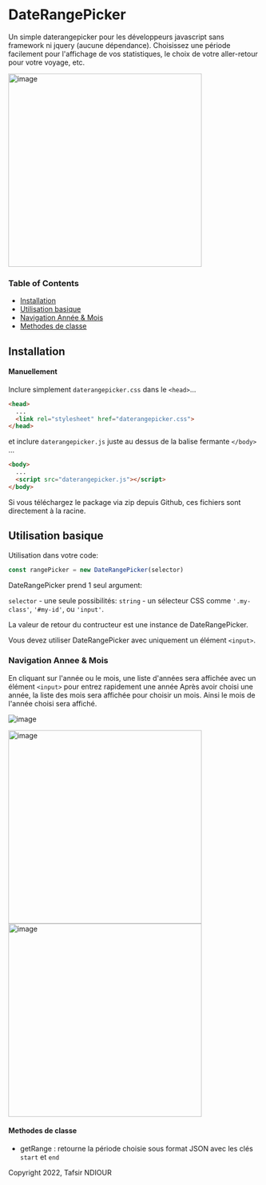 # DateRangePicker
Un simple daterangepicker pour les développeurs javascript sans framework ni jquery (aucune dépendance).
Choisissez une période facilement pour l'affichage de vos statistiques, le choix de votre aller-retour pour votre voyage, etc.

<img width="387" alt="image" src="https://user-images.githubusercontent.com/50472875/190928776-d1e521f6-9213-48cd-a387-832e4832d624.png">


### Table of Contents

* [Installation](#installation)
* [Utilisation basique](#utilisation-basique)
* [Navigation Année & Mois](#navigation-annee--mois)
* [Methodes de classe](#methodes-de-classe)


## Installation

#### Manuellement

Inclure simplement `daterangepicker.css` dans le `<head>`...
```html
<head>
  ...
  <link rel="stylesheet" href="daterangepicker.css">
</head>
```

et inclure `daterangepicker.js` juste au dessus de la balise fermante `</body>` ...
```html
<body>
  ...
  <script src="daterangepicker.js"></script>
</body>
```

Si vous téléchargez le package via zip depuis Github, ces fichiers sont directement à la racine.


## Utilisation basique

Utilisation dans votre code:
```javascript
const rangePicker = new DateRangePicker(selector)
```

DateRangePicker prend 1 seul argument:

`selector` - une seule possibilités:
    `string` - un sélecteur CSS comme `'.my-class'`, `'#my-id'`, ou `'input'`.

La valeur de retour du contructeur est une instance de DateRangePicker.

Vous devez utiliser DateRangePicker avec uniquement un élément `<input>`.


### Navigation Annee & Mois

En cliquant sur l'année ou le mois, une liste d'années sera affichée avec un élément `<input>` pour entrez rapidement une année
Après avoir choisi une année, la liste des mois sera affichée pour choisir un mois.
Ainsi le mois de l'année choisi sera affiché.

![image](https://user-images.githubusercontent.com/50472875/190928852-4a1452b2-2547-463e-af9c-2b158778b488.png)

<img width="387" alt="image" src="https://user-images.githubusercontent.com/50472875/190928875-31d89a0c-5117-467a-ad1d-81b7164b170c.png">

<img width="387" alt="image" src="https://user-images.githubusercontent.com/50472875/190928924-e4600cf0-93ad-4e11-8009-c480564aaa3e.png">


#### Methodes de classe

* getRange : retourne la période choisie sous format JSON avec les clés `start` et `end`



Copyright 2022, Tafsir NDIOUR
